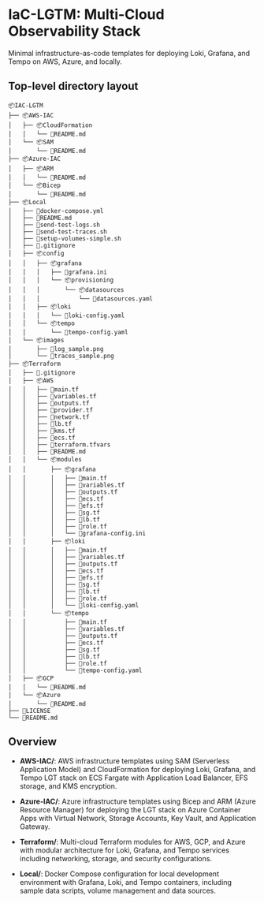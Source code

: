 # IaC-LGTM: Multi-Cloud Observability Stack

Minimal infrastructure-as-code templates for deploying Loki, Grafana, and Tempo on AWS, Azure, and locally.

## Top-level directory layout

```
📦IAC-LGTM
├── 📦AWS-IAC
│   ├── 📦CloudFormation
│   │   └── 📜README.md
│   └── 📦SAM
│       └── 📜README.md
├── 📦Azure-IAC
│   ├── 📦ARM
│   │   └── 📜README.md
│   └── 📦Bicep
│       └── 📜README.md
├── 📦Local
│   ├── 📜docker-compose.yml
│   ├── 📜README.md
│   ├── 📜send-test-logs.sh
│   ├── 📜send-test-traces.sh
│   ├── 📜setup-volumes-simple.sh
│   ├── 📜.gitignore
│   ├── 📦config
│   │   ├── 📦grafana
│   │   │   ├── 📜grafana.ini
│   │   │   └── 📦provisioning
│   │   │       └── 📦datasources
│   │   │           └── 📜datasources.yaml
│   │   ├── 📦loki
│   │   │   └── 📜loki-config.yaml
│   │   └── 📦tempo
│   │       └── 📜tempo-config.yaml
│   └── 📦images
│       ├── 📜log_sample.png
│       └── 📜traces_sample.png
├── 📦Terraform
│   ├── 📜.gitignore
│   ├── 📦AWS
│   │   ├── 📜main.tf
│   │   ├── 📜variables.tf
│   │   ├── 📜outputs.tf
│   │   ├── 📜provider.tf
│   │   ├── 📜network.tf
│   │   ├── 📜lb.tf
│   │   ├── 📜kms.tf
│   │   ├── 📜ecs.tf
│   │   ├── 📜terraform.tfvars
│   │   ├── 📜README.md
│   │   └── 📦modules
│   │       ├── 📦grafana
│   │       │   ├── 📜main.tf
│   │       │   ├── 📜variables.tf
│   │       │   ├── 📜outputs.tf
│   │       │   ├── 📜ecs.tf
│   │       │   ├── 📜efs.tf
│   │       │   ├── 📜sg.tf
│   │       │   ├── 📜lb.tf
│   │       │   ├── 📜role.tf
│   │       │   └── 📜grafana-config.ini
│   │       ├── 📦loki
│   │       │   ├── 📜main.tf
│   │       │   ├── 📜variables.tf
│   │       │   ├── 📜outputs.tf
│   │       │   ├── 📜ecs.tf
│   │       │   ├── 📜efs.tf
│   │       │   ├── 📜sg.tf
│   │       │   ├── 📜lb.tf
│   │       │   ├── 📜role.tf
│   │       │   └── 📜loki-config.yaml
│   │       └── 📦tempo
│   │           ├── 📜main.tf
│   │           ├── 📜variables.tf
│   │           ├── 📜outputs.tf
│   │           ├── 📜ecs.tf
│   │           ├── 📜sg.tf
│   │           ├── 📜lb.tf
│   │           ├── 📜role.tf
│   │           └── 📜tempo-config.yaml
│   ├── 📦GCP
│   │   └── 📜README.md
│   └── 📦Azure
│       └── 📜README.md
├── 📜LICENSE
└── 📜README.md
```

## Overview

- **AWS-IAC/**: AWS infrastructure templates using SAM (Serverless Application Model) and CloudFormation for deploying Loki, Grafana, and Tempo LGT stack on ECS Fargate with Application Load Balancer, EFS storage, and KMS encryption.

- **Azure-IAC/**: Azure infrastructure templates using Bicep and ARM (Azure Resource Manager) for deploying the LGT stack on Azure Container Apps with Virtual Network, Storage Accounts, Key Vault, and Application Gateway.

- **Terraform/**: Multi-cloud Terraform modules for AWS, GCP, and Azure with modular architecture for Loki, Grafana, and Tempo services including networking, storage, and security configurations.

- **Local/**: Docker Compose configuration for local development environment with Grafana, Loki, and Tempo containers, including sample data scripts, volume management and data sources.
